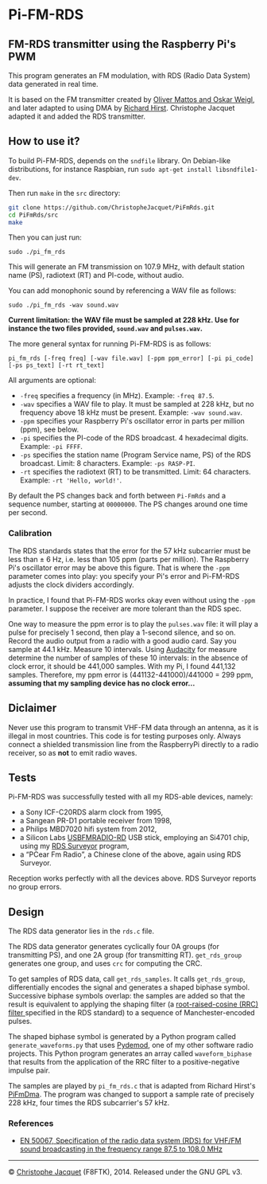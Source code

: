 Pi-FM-RDS
=========


## FM-RDS transmitter using the Raspberry Pi's PWM

This program generates an FM modulation, with RDS (Radio Data System) data generated in real time.

It is based on the FM transmitter created by [Oliver Mattos and Oskar Weigl](http://www.icrobotics.co.uk/wiki/index.php/Turning_the_Raspberry_Pi_Into_an_FM_Transmitter), and later adapted to using DMA by [Richard Hirst](https://github.com/richardghirst). Christophe Jacquet adapted it and added the RDS transmitter.


## How to use it?

To build Pi-FM-RDS, depends on the `sndfile` library. On Debian-like distributions, for instance Raspbian, run `sudo apt-get install libsndfile1-dev`.

Then run `make` in the `src` directory:

```bash
git clone https://github.com/ChristopheJacquet/PiFmRds.git
cd PiFmRds/src
make
```

Then you can just run:

```
sudo ./pi_fm_rds
```

This will generate an FM transmission on 107.9 MHz, with default station name (PS), radiotext (RT) and PI-code, without audio.


You can add monophonic sound by referencing a WAV file as follows:

```
sudo ./pi_fm_rds -wav sound.wav
```

**Current limitation: the WAV file must be sampled at 228 kHz. Use for instance the two files provided, `sound.wav` and `pulses.wav`.**

The more general syntax for running Pi-FM-RDS is as follows:

```
pi_fm_rds [-freq freq] [-wav file.wav] [-ppm ppm_error] [-pi pi_code] [-ps ps_text] [-rt rt_text]
```

All arguments are optional:

* `-freq` specifies a frequency (in MHz). Example: `-freq 87.5`.
* `-wav` specifies a WAV file to play. It must be sampled at 228 kHz, but no frequency above 18 kHz must be present. Example: `-wav sound.wav`.
* `-ppm` specifies your Raspberry Pi's oscillator error in parts per million (ppm), see below.
* `-pi` specifies the PI-code of the RDS broadcast. 4 hexadecimal digits. Example: `-pi FFFF`.
* `-ps` specifies the station name (Program Service name, PS) of the RDS broadcast. Limit: 8 characters. Example: `-ps RASP-PI`.
* `-rt` specifies the radiotext (RT) to be transmitted. Limit: 64 characters. Example: `-rt 'Hello, world!'`.

By default the PS changes back and forth between `Pi-FmRds` and a sequence number, starting at `00000000`. The PS changes around one time per second.


### Calibration

The RDS standards states that the error for the 57 kHz subcarrier must be less than ± 6 Hz, i.e. less than 105 ppm (parts per million). The Raspberry Pi's oscillator error may be above this figure. That is where the `-ppm` parameter comes into play: you specify your Pi's error and Pi-FM-RDS adjusts the clock dividers accordingly.

In practice, I found that Pi-FM-RDS works okay even without using the `-ppm` parameter. I suppose the receiver are more tolerant than the RDS spec.

One way to measure the ppm error is to play the `pulses.wav` file: it will play a pulse for precisely 1 second, then play a 1-second silence, and so on. Record the audio output from a radio with a good audio card. Say you sample at 44.1 kHz. Measure 10 intervals. Using [Audacity](http://audacity.sourceforge.net/) for measure determine the number of samples of these 10 intervals: in the absence of clock error, it should be 441,000 samples. With my Pi, I found 441,132 samples. Therefore, my ppm error is (441132-441000)/441000 = 299 ppm, **assuming that my sampling device has no clock error...**


## Diclaimer

Never use this program to transmit VHF-FM data through an antenna, as it is
illegal in most countries. This code is for testing purposes only.
Always connect a shielded transmission line from the RaspberryPi directly
to a radio receiver, so as **not** to emit radio waves.


## Tests

Pi-FM-RDS was successfully tested with all my RDS-able devices, namely:

* a Sony ICF-C20RDS alarm clock from 1995,
* a Sangean PR-D1 portable receiver from 1998,
* a Philips MBD7020 hifi system from 2012,
* a Silicon Labs [USBFMRADIO-RD](http://www.silabs.com/products/mcu/Pages/USBFMRadioRD.aspx) USB stick, employing an Si4701 chip, using my [RDS Surveyor](http://rds-surveyor.sourceforge.net/) program,
* a “PCear Fm Radio”, a Chinese clone of the above, again using RDS Surveyor.

Reception works perfectly with all the devices above. RDS Surveyor reports no group errors.


## Design

The RDS data generator lies in the `rds.c` file.

The RDS data generator generates cyclically four 0A groups (for transmitting PS), and one 2A group (for transmitting RT). `get_rds_group` generates one group, and uses `crc` for computing the CRC.

To get samples of RDS data, call `get_rds_samples`. It calls `get_rds_group`, differentially encodes the signal and generates a shaped biphase symbol. Successive biphase symbols overlap: the samples are added so that the result is equivalent to applying the shaping filter (a [root-raised-cosine (RRC) filter ](http://en.wikipedia.org/wiki/Root-raised-cosine_filter) specified in the RDS standard) to a sequence of Manchester-encoded pulses.

The shaped biphase symbol is generated by a Python program called `generate_waveforms.py` that uses [Pydemod](https://github.com/ChristopheJacquet/Pydemod), one of my other software radio projects. This Python program generates an array called `waveform_biphase` that results from the application of the RRC filter to a positive-negative impulse pair.

The samples are played by `pi_fm_rds.c` that is adapted from Richard Hirst's [PiFmDma](https://github.com/richardghirst/PiBits/tree/master/PiFmDma). The program was changed to support a sample rate of precisely 228 kHz, four times the RDS subcarrier's 57 kHz.

### References

* [EN 50067, Specification of the radio data system (RDS) for VHF/FM sound broadcasting in the frequency range 87.5 to 108.0 MHz](http://www.interactive-radio-system.com/docs/EN50067_RDS_Standard.pdf)


--------

© [Christophe Jacquet](http://www.jacquet80.eu/) (F8FTK), 2014. Released under the GNU GPL v3.